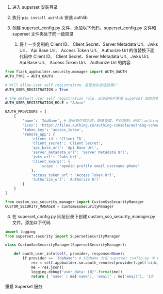 <IntegrationDetailCard :title="`配置 Superset`">

1. 进入 superset 安装目录

2. 执行 `pip install authlib` 安装 authlib

3. 创建 superset_config.py 文件，添加以下代码。superset_config.py 文件和 superset 文件夹处于同一级目录
    1. 将上一步复制的 Client ID、 Client Secret、Server Metadata Url、Jwks Url、 Api Base Url、 Access Token Url、 Authorize Url 的值替换下面代码中 Client ID、 Client Secret、Server Metadata Url、Jwks Url、 Api Base Url、 Access Token Url、 Authorize Url 的内容
``` Python
from flask_appbuilder.security.manager import AUTH_OAUTH
AUTH_TYPE = AUTH_OAUTH

# Will allow user self registration，是否允许自注册用户
AUTH_USER_REGISTRATION = True

# The default user self registration role，自注册用户登录 Superset 后的角色
AUTH_USER_REGISTRATION_ROLE = "Admin"

OAUTH_PROVIDERS = [
    {
        'name': 'IdpName', # 身份提供商名称，随意设置，不作限制。例如：authing
        'icon': 'https://files.authing.co/authing-console/authing-console-logo.png',
        'token_key': 'access_token',
        'remote_app': {
            'client_id': 'Client ID', 
            'client_secret': 'Client Secret',
            'api_base_url': 'Api Base Url',
            'server_metadata_url': 'Server Metadata Url',
            'jwks_url': 'Jwks Url',
            'client_kwargs': {
                'scope': 'openid profile email username phone'
            },
            'access_token_url': 'Access Token Url',
            'authorize_url': 'Authorize Url'
        }
    }
]

from custom_sso_security_manager import CustomSsoSecurityManager
CUSTOM_SECURITY_MANAGER = CustomSsoSecurityManager
```

4. 在 superset_config.py 同层目录下创建 custom_sso_security_manager.py 文件，添加以下代码
``` Python
import logging
from superset.security import SupersetSecurityManager

class CustomSsoSecurityManager(SupersetSecurityManager):

    def oauth_user_info(self, provider, response=None):
        if provider == 'IdpName': # IdpName 为在 superset_config.py 中 OAUTH_PROVIDERS 下的 name 的值
            res = self.appbuilder.sm.oauth_remotes[provider].get('oidc/me')
            me = res.json()
            logging.debug("user_data: {0}".format(me))
            return { 'name' : me['name'], 'email' : me['email'], 'id' : me['username'], 'username' : me['username'], 'first_name':'', 'last_name':''}
```

重启 Superset 服务

</IntegrationDetailCard>